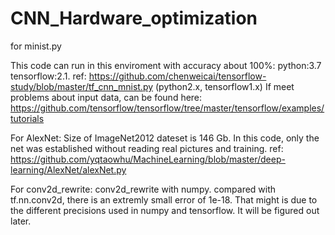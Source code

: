 # CNN_Hardware_optimization

for minist.py

This code can run in this enviroment with accuracy about 100%: python:3.7 tensorflow:2.1.
ref: https://github.com/chenweicai/tensorflow-study/blob/master/tf_cnn_mnist.py (python2.x, tensorflow1.x)
If meet problems about input data, can be found here: https://github.com/tensorflow/tensorflow/tree/master/tensorflow/examples/tutorials

For AlexNet:
Size of ImageNet2012 dateset is 146 Gb. In this code, only the net was established without reading real pictures and training.
ref: https://github.com/yqtaowhu/MachineLearning/blob/master/deep-learning/AlexNet/alexNet.py

For conv2d_rewrite:
conv2d_rewrite with numpy.
compared with tf.nn.conv2d, there is an extremly small error of 1e-18.
That might is due to the different precisions used in numpy and tensorflow. 
It will be figured out later.
